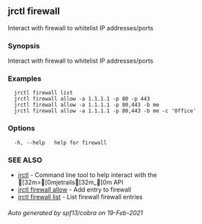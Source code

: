 ## jrctl firewall

Interact with firewall to whitelist IP addresses/ports

### Synopsis

Interact with firewall to whitelist IP addresses/ports

### Examples

```
  jrctl firewall list
  jrctl firewall allow -a 1.1.1.1 -p 80 -p 443
  jrctl firewall allow -a 1.1.1.1 -p 80,443 -b me
  jrctl firewall allow -a 1.1.1.1 -p 80,443 -b me -c 'Office'
```

### Options

```
  -h, --help   help for firewall
```

### SEE ALSO

* [jrctl](jrctl.md)	 - Command line tool to help interact with the [32m>[0mjetrails[32m_[0m API
* [jrctl firewall allow](jrctl_firewall_allow.md)	 - Add entry to firewall
* [jrctl firewall list](jrctl_firewall_list.md)	 - List firewall firewall entries

###### Auto generated by spf13/cobra on 19-Feb-2021
